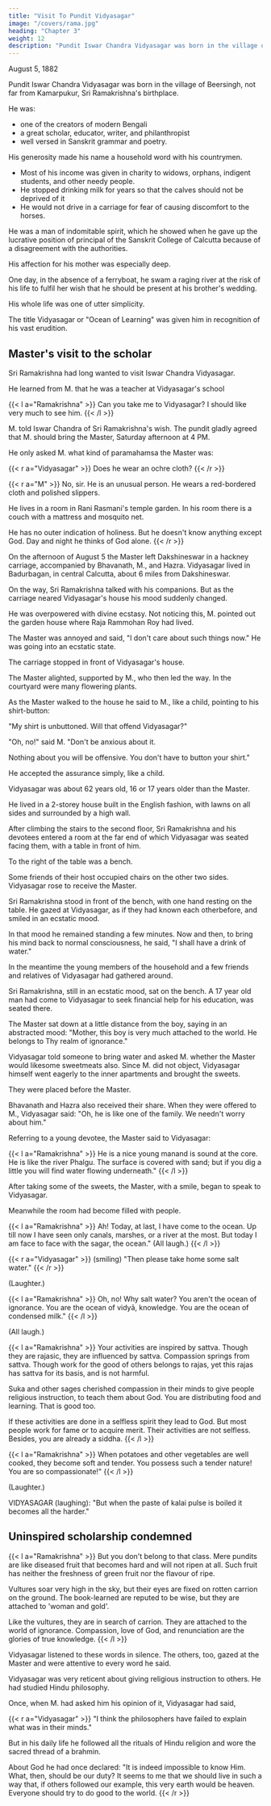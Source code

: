 ```yaml
---
title: "Visit To Pundit Vidyasagar"
image: "/covers/rama.jpg"
heading: "Chapter 3"
weight: 12
description: "Pundit Iswar Chandra Vidyasagar was born in the village of Beersingh"
---
```



August 5, 1882

Pundit Iswar Chandra Vidyasagar was born in the village of Beersingh, not far from Kamarpukur, Sri Ramakrishna's birthplace. 

He was:
- one of the creators of modern Bengali
- a great scholar, educator, writer, and philanthropist
- well versed in Sanskrit grammar and poetry. 

His generosity made his name a household word with his countrymen.
- Most of his income was given in charity to widows, orphans, indigent students, and other needy people. 
- He stopped drinking milk for years so that the calves should not be deprived of it
- He would not drive in a carriage for fear of causing discomfort to the horses. 

He was a man of indomitable spirit, which he showed when he gave up the lucrative position of principal of the Sanskrit College of Calcutta because of a disagreement with the authorities. 

His affection for his mother was especially deep. 

One day, in the absence of a ferryboat, he swam a raging river at the risk of his life to fulfil her wish that he should be present at his brother's wedding. 

His whole life was one of utter simplicity. 

The title Vidyasagar or "Ocean of Learning" was given him in recognition of his vast erudition.


## Master's visit to the scholar 

Sri Ramakrishna had long wanted to visit Iswar Chandra Vidyasagar. 

He learned from M. that he was a teacher at Vidyasagar's school


{{< l a="Ramakrishna" >}}
Can you take me to Vidyasagar? I should like very much to see him.
{{< /l >}}


M. told Iswar Chandra of Sri Ramakrishna's wish. The pundit gladly agreed that M. should bring the Master, Saturday afternoon at 4 PM. 

He only asked M. what kind of paramahamsa the Master was:

{{< r a="Vidyasagar" >}}
Does he wear an ochre cloth?
{{< /r >}}

{{< r a="M" >}}
No, sir. He is an unusual person. He wears a red-bordered cloth and polished slippers. 

He lives in a room in Rani Rasmani's temple garden. In his room there is a couch with a mattress and mosquito net. 

He has no outer indication of holiness. But he doesn't know anything except God.  Day and night he thinks of God alone.
{{< /r >}}


On the afternoon of August 5 the Master left Dakshineswar in a hackney carriage, accompanied by Bhavanath, M., and Hazra. Vidyasagar lived in Badurbagan, in central Calcutta, about 6 miles from Dakshineswar. 

On the way, Sri Ramakrishna talked with his companions. But as the carriage neared Vidyasagar's house his mood suddenly changed. 

He was overpowered with divine ecstasy. Not noticing this, M. pointed out the garden house where Raja Rammohan Roy had lived. 

The Master was annoyed and said, "I don't care about such things now." He was going into an ecstatic state.

The carriage stopped in front of Vidyasagar's house. 

The Master alighted, supported by M., who then led the way. In the courtyard were many flowering plants. 

As the Master walked to the house he said to M., like a child, pointing to his shirt-button: 


"My shirt is unbuttoned. Will that offend Vidyasagar?" 

"Oh, no!" said M. "Don't be anxious about it. 

Nothing about you will be offensive. You don't have to button your shirt." 

He accepted the assurance simply, like a child.


Vidyasagar was about 62 years old, 16 or 17 years older than the Master. 

He lived in a 2-storey house built in the English fashion, with lawns on all sides and surrounded by a high wall. 

After climbing the stairs to the second floor, Sri Ramakrishna and his devotees entered a room at the far end of which Vidyasagar was seated facing them, with a table in front of him. 

To the right of the table was a bench. 

Some friends of their host occupied chairs on the other two sides. Vidyasagar rose to receive the Master. 

Sri Ramakrishna stood in front of the bench, with one hand resting on the table. He gazed at Vidyasagar, as if they had known each otherbefore, and smiled in an ecstatic mood. 

In that mood he remained standing a few minutes. Now and then, to bring his mind back to normal consciousness, he said, "I shall have a drink of water."

In the meantime the young members of the household and a few friends and relatives of Vidyasagar had gathered around. 

Sri Ramakrishna, still in an ecstatic mood, sat on the bench. A 17 year old man had come to Vidyasagar to seek financial help for his education, was seated there. 

The Master sat down at a little distance from the boy, saying in an abstracted mood: "Mother, this boy is very much attached to the world. He belongs to Thy realm of ignorance."

Vidyasagar told someone to bring water and asked M. whether the Master would likesome sweetmeats also. Since M. did not object, Vidyasagar himself went eagerly to the inner apartments and brought the sweets. 

They were placed before the Master.

Bhavanath and Hazra also received their share. When they were offered to M., Vidyasagar said: "Oh, he is like one of the family. We needn't worry about him."

Referring to a young devotee, the Master said to Vidyasagar: 

{{< l a="Ramakrishna" >}}
He is a nice young manand is sound at the core. He is like the river Phalgu. The surface is covered with sand; but if you dig a little you will find water flowing underneath."
{{< /l >}}

After taking some of the sweets, the Master, with a smile, began to speak to Vidyasagar. 

Meanwhile the room had become filled with people. 

{{< l a="Ramakrishna" >}}
Ah! Today, at last, I have come to the ocean. Up till now I have seen only canals, marshes, or a river at the most. But today I am face to face with the sagar, the ocean." (All laugh.)
{{< /l >}}

{{< r a="Vidyasagar" >}}
(smiling) "Then please take home some salt water." 
{{< /r >}}

(Laughter.)

{{< l a="Ramakrishna" >}}
Oh, no! Why salt water? You aren't the ocean of ignorance. You are the ocean of vidyā, knowledge. You are the ocean of condensed milk." 
{{< /l >}}

(All laugh.)


{{< l a="Ramakrishna" >}}
Your activities are inspired by sattva. Though they are rajasic, they are influenced by sattva. Compassion springs from
sattva. Though work for the good of others belongs to rajas, yet this rajas has sattva for its basis, and is not harmful. 

Suka and other sages cherished compassion in their minds to give people religious instruction, to teach them about God. You are distributing food and learning. That is good too. 

If these activities are done in a selfless spirit they lead to God. But most people work for fame or to acquire merit. Their activities are not selfless. Besides, you are already a siddha.
{{< /l >}}


{{< l a="Ramakrishna" >}}
When potatoes and other vegetables are well cooked, they become soft and tender. You possess such a tender nature! You are so compassionate!"
{{< /l >}}

(Laughter.)


VIDYASAGAR (laughing): "But when the paste of kalai pulse is boiled it becomes all the
harder."


## Uninspired scholarship condemned


{{< l a="Ramakrishna" >}}
But you don't belong to that class. Mere pundits are like diseased fruit that becomes hard and will not ripen at all. Such fruit has neither the freshness of green fruit nor the flavour of ripe. 

Vultures soar very high in the sky, but their eyes are fixed on rotten carrion on the ground. The book-learned are reputed to be wise, but they are attached to 'woman and gold'. 

Like the vultures, they are in search of carrion. They are attached to the world of ignorance. Compassion, love of God, and renunciation are the glories of true knowledge.
{{< /l >}}


Vidyasagar listened to these words in silence. The others, too, gazed at the Master and were attentive to every word he said.

Vidyasagar was very reticent about giving religious instruction to others. He had studied Hindu philosophy. 

Once, when M. had asked him his opinion of it, Vidyasagar had said,


{{< r a="Vidyasagar" >}}
"I think the philosophers have failed to explain what was in their minds." 

But in his daily life he followed all the rituals of Hindu religion and wore the sacred thread of a brahmin.

About God he had once declared: "It is indeed impossible to know Him. What, then, should be our duty? It seems to me that we should live in such a way that, if others followed our example, this very earth would be heaven. Everyone should try to do good to the world.
{{< /r >}}
